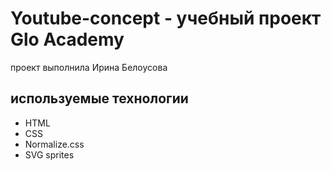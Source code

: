 # Youtube-concept - учебный проект Glo Academy
проект выполнила Ирина Белоусова

## используемые технологии
- HTML
- CSS
- Normalize.css
- SVG sprites
